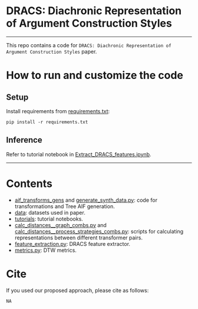 # DRACS: Diachronic Representation of Argument Construction Styles

---

This repo contains a code for `DRACS: Diachronic Representation of Argument Construction Styles` paper.


# How to run and customize the code

## Setup
Install requirements from [requirements.txt](requirements.txt):

```commandline
pip install -r requirements.txt
```

## Inference
Refer to tutorial notebook in [Extract_DRACS_features.ipynb](tutorials/Extract_DRACS_features.ipynb).

---

# Contents

* [aif_transforms_gens](aif_transforms_gens) and [generate_synth_data.py](generate_synth_data.py): code for transformations and Tree AIF generation.
* [data](data): datasets used in paper.
* [tutorials](tutorials): tutorial notebooks.
* [calc_distances__graph_combs.py](calc_distances__graph_combs.py) and [calc_distances__process_strategies_combs.py](calc_distances__process_strategies_combs.py): scripts for calculating representations between different transformer pairs.
* [feature_extraction.py](feature_extraction.py): DRACS feature extractor.
* [metrics.py](metrics.py): DTW metrics.


# Cite

If you used our proposed approach, please cite as follows:

```text
NA
```